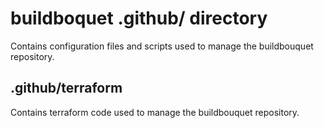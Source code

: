 # buildboquet .github/ directory

Contains configuration files and scripts used to manage the buildbouquet repository.

## .github/terraform

Contains terraform code used to manage the buildbouquet repository. 
